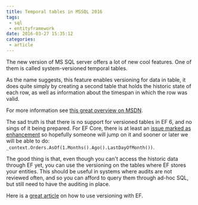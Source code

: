 ```yaml
---
title: Temporal tables in MSSQL 2016
tags: 
 - sql
 - entityframework
date: 2016-03-27 15:35:12
categories:
 - article
---
```


The new version of MS SQL server offers a lot of new cool features. One of them is called system-versioned temporal tables. 

As the name suggests, this feature enables versioning for data in table, it does quite simply by creating a second table that holds the historic state of each row, as well as information about the timespan in which the row was valid. 

For more information see [this great overview on MSDN](https://msdn.microsoft.com/en-us/library/dn935015.aspx). 

The sad truth is that there is no support for versioned tables in EF 6, and no sings of it being prepared. For EF Core, there is at least an [issue marked as enhancement](https://github.com/aspnet/EntityFramework/issues/4693) so hopefully someone will jump on it and sooner or later we will be able to do: `_context.Orders.AsOf(1.Months().Ago().LastDayOfMonth())`.

The good thing is that, even though you can't access the historic data through EF yet, you can use the versioning on the tables where EF stores your entities. This should be useful in systems where audits are not reviewed often, and so you can afford to query them through ad-hoc SQL, but still need to have the auditing in place. 

Here is a [great article](http://www.pontop.dk/#!SQL-Server-2016-temporal-tables-7-Database-first-Entity-Framework-models-and-systemversioned-tables/whpr3/56732b230cf275ddd6e971a5) on how to use versioning with EF.



  